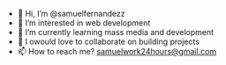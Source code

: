 - 👋 Hi, I’m @samuelfernandezz
- 👀 I’m interested in web development
- 🌱 I’m currently learning mass media and development
- 💞️ I owould love to collaborate on building projects
- 📫 How to reach me? samuelwork24hours@gmail.com

